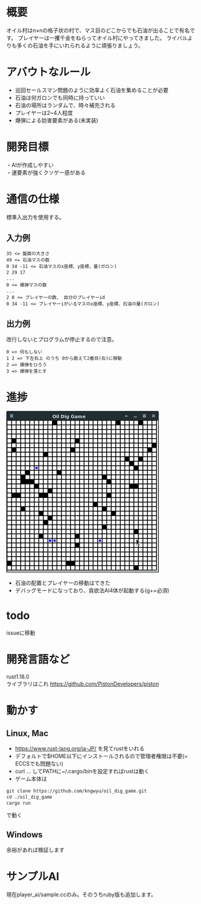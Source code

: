 
# 概要
オイル村はn×nの格子状の村で、マス目のどこからでも石油が出ることで有名です。
プレイヤーは一攫千金をねらってオイル村にやってきました。
ライバルよりも多くの石油を手にいれられるように頑張りましょう。

# アバウトなルール

- 巡回セールスマン問題のように効率よく石油を集めることが必要
- 石油は何ガロンでも同時に持っていい
- 石油の場所はランダムで、時々補充される
- プレイヤーは2~4人程度
- 爆弾による妨害要素がある(未実装)

# 開発目標
・AIが作成しやすい  
・運要素が強くクソゲー感がある

# 通信の仕様
標準入出力を使用する。

## 入力例
```text
35 <= 盤面の大きさ
49 <= 石油マスの数
0 34 -11 <= 石油マスのx座標、y座標、量(ガロン)
2 29 17
...
0 <= 爆弾マスの数
...
2 0 <= プレイヤーの数、 自分のプレイヤーid
0 34 -11 <= プレイヤーiがいるマスのx座標、y座標、石油の量(ガロン)
```

## 出力例
改行しないとプログラムが停止するので注意。
```text
0 => 何もしない
1 2 => 下左右上 のうち 0から数えて2番目(右)に移動
2 => 爆弾をひろう
3 => 爆弾を落とす
```

# 進捗

![png2](./images/game_0626.png)

- 石油の配置とプレイヤーの移動はできた
- デバッグモードになっており、貪欲法AI4体が起動する(g++必須)

# todo
issueに移動

# 開発言語など
rust1.18.0  
ライブラリはこれ
https://github.com/PistonDevelopers/piston

# 動かす

## Linux, Mac

- https://www.rust-lang.org/ja-JP/ を見てrustをいれる
- デフォルトで$HOME以下にインストールされるので管理者権限は不要(= ECCSでも問題ない)
- curl ... してPATHに~/.cargo/binを設定すればrustは動く
- ゲーム本体は
```text
git clone https://github.com/kngwyu/oil_dig_game.git
cd ./oil_dig_game
cargo run
```
で動く

## Windows
余裕があれば検証します

# サンプルAI

現在player_ai/sample.ccのみ。そのうちruby版も追加します。